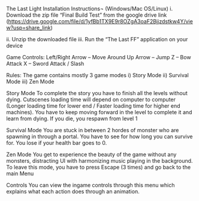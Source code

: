 The Last Light 
Installation Instructions¬ (Windows/Mac OS/Linux)
i.	Download the zip file “Final Build Test” from the google drive link
 (https://drive.google.com/file/d/1yfBb1TX9E9r8OZgA3oaF2Bjjzdstkw4Y/view?usp=share_link)

ii.	Unzip the downloaded file
iii.	Run the “The Last FF” application on your device


Game Controls:
Left/Right Arrow – Move Around
Up Arrow – Jump
Z – Bow Attack
X – Sword Attack / Slash

Rules:
The game contains mostly 3 game modes 
i)	Story Mode
ii)	Survival Mode
iii)	Zen Mode







Story Mode
To complete the story you have to finish all the levels without dying. 
Cutscenes loading time will depend on computer to computer (Longer loading time for lower end / Faster loading time for higher end machines). 
You have to keep moving forward in the level to complete it and learn from dying.
If you die, you respawn from level 1

Survival Mode
You are stuck in between 2 hordes of monster who are spawning in through a portal. You have to see for how long you can survive for.
You lose if your health bar goes to 0.

Zen Mode
You get to experience the beauty of the game without any monsters, distracting UI with harmonizing music playing in the background.
To leave this mode, you have to press Escape (3 times) and go back to the main Menu

Controls
You can view the ingame controls through this menu which explains what each action does through an animation.
 



